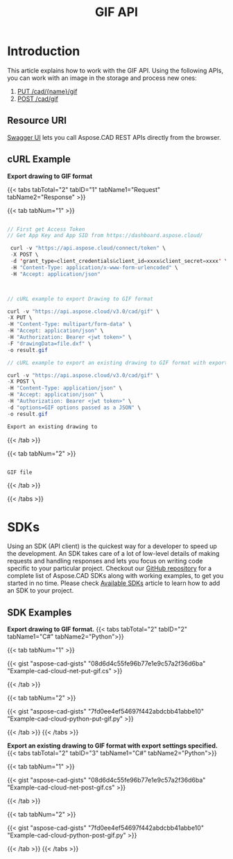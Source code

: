 ﻿---
title: "GIF API"
type: docs
url: /working-with-aspose-cad-cloud-formats-api/gif/
weight: 30
---

# **Introduction**
This article explains how to work with the GIF API. Using the following APIs, you can work with an image in the storage and process new ones:

1. [PUT /cad/{name}/gif](https://reference.aspose.cloud/cad/#!/Gif/PutDrawingGif)
1. [POST /cad/gif](https://reference.aspose.cloud/cad/#!/Gif/PostDrawingGif)

## **Resource URI**
[Swagger UI](https://reference.aspose.cloud/cad/) lets you call Aspose.CAD REST APIs directly from the browser.

## **cURL Example**
**Export drawing to GIF format**

{{< tabs tabTotal="2" tabID="1" tabName1="Request" tabName2="Response" >}}

{{< tab tabNum="1" >}}

```java

// First get Access Token
// Get App Key and App SID from https://dashboard.aspose.cloud/

 curl -v "https://api.aspose.cloud/connect/token" \
 -X POST \
 -d 'grant_type=client_credentials&client_id=xxxx&client_secret=xxxx' \
 -H "Content-Type: application/x-www-form-urlencoded" \
 -H "Accept: application/json"



// cURL example to export Drawing to GIF format

curl -v "https://api.aspose.cloud/v3.0/cad/gif" \
-X PUT \
-H "Content-Type: multipart/form-data" \
-H "Accept: application/json" \
-H "Authorization: Bearer <jwt token>" \
-F "drawingData=file.dxf" \
-o result.gif

// cURL example to export an existing drawing to GIF format with export settings specified

curl -v "https://api.aspose.cloud/v3.0/cad/gif" \
-X POST \
-H "Content-Type: application/json" \
-H "Accept: application/json" \
-H "Authorization: Bearer <jwt token>" \
-d "options=GIF options passed as a JSON" \
-o result.gif

Export an existing drawing to
```

{{< /tab >}}

{{< tab tabNum="2" >}}

```java

GIF file 

```

{{< /tab >}}

{{< /tabs >}}
            
# **SDKs**
Using an SDK (API client) is the quickest way for a developer to speed up the development. An SDK takes care of a lot of low-level details of making requests and handling responses and lets you focus on writing code specific to your particular project. Checkout our [GitHub repository](https://github.com/aspose-cad-cloud) for a complete list of Aspose.CAD SDKs along with working examples, to get you started in no time. Please check [Available SDKs](/cad/available-sdks/) article to learn how to add an SDK to your project.
## **SDK Examples**
**Export drawing to GIF format.**
{{< tabs tabTotal="2" tabID="2" tabName1="C#" tabName2="Python">}}

{{< tab tabNum="1" >}}

{{< gist "aspose-cad-gists" "08d6d4c55fe96b77e1e9c57a2f36d6ba" "Example-cad-cloud-net-put-gif.cs" >}}

{{< /tab >}}

{{< tab tabNum="2" >}}

{{< gist "aspose-cad-gists" "7fd0ee4ef54697f442abdcbb41abbe10" "Example-cad-cloud-python-put-gif.py" >}}

{{< /tab >}}
{{< /tabs >}}


**Export an existing drawing to GIF format with export settings specified.**
{{< tabs tabTotal="2" tabID="3" tabName1="C#" tabName2="Python">}}

{{< tab tabNum="1" >}}

{{< gist "aspose-cad-gists" "08d6d4c55fe96b77e1e9c57a2f36d6ba" "Example-cad-cloud-net-post-gif.cs" >}}

{{< /tab >}}

{{< tab tabNum="2" >}}

{{< gist "aspose-cad-gists" "7fd0ee4ef54697f442abdcbb41abbe10" "Example-cad-cloud-python-post-gif.py" >}}

{{< /tab >}}
{{< /tabs >}}
